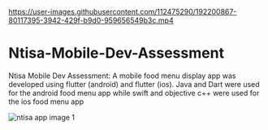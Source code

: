 

https://user-images.githubusercontent.com/112475290/192200867-80117395-3942-429f-b9d0-959656549b3c.mp4

# Ntisa-Mobile-Dev-Assessment
Ntisa Mobile Dev Assessment: A mobile food menu display app was developed using flutter (android) and flutter (ios).
Java and Dart were used for the android food menu app while swift and objective c++ were used for the ios food menu app

![ntisa app image 1](https://user-images.githubusercontent.com/112475290/192113924-d6a1d77c-3f5a-4c0e-b7ac-f37e98e16cfb.jpg)

